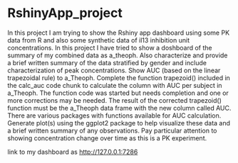 # RshinyApp_project
In this project I am trying to show the Rshiny app dashboard using some PK data from R and also some synthetic data of il13 inhibition unit concentrations. 
In this project I have tried to show a doshboard of the summary of my combined data as a_theoph.
Also characterize and provide a brief written summary of the data stratified by gender and include characterization of peak concentrations.
Show AUC (based on the linear trapezoidal rule) to a_Theoph.  Complete the function trapezoid() included in the calc_auc code chunk to calculate the column with AUC per subject in a_Theoph.  The function code was started but needs completion and one or more corrections may be needed.  The result of the corrected trapezoid() function must be the a_Theoph data frame with the new column called AUC.  There are various packages with functions available for AUC calculation.
Generate plot(s) using the ggplot2 package to help visualize these data and a brief written summary of any observations.  Pay particular attention to showing concentration change over time as this is a PK experiment.

link to my dashboard as http://127.0.0.1:7286
